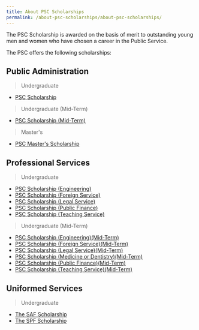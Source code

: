 ```yaml
---
title: About PSC Scholarships
permalink: /about-psc-scholarships/about-psc-scholarships/
---
```

The PSC Scholarship is awarded on the basis of merit to outstanding young men and women who have chosen a career in the Public Service. 

The PSC offers the following scholarships:

## Public Administration
> Undergraduate
* [PSC Scholarship](https://www.psc.gov.sg/Scholarships/public-sector-scholarships/browse-by-scholarship/public-service-commission-psc-scholarship-PSC)

> Undergraduate (Mid-Term)
* [PSC Scholarship (Mid-Term)](https://www.psc.gov.sg/Scholarships/public-sector-scholarships/browse-by-scholarship/public-service-commission-psc-scholarship-mid-term-PSC)

> Master's
* [PSC Master's Scholarship](https://www.psc.gov.sg/Scholarships/public-sector-scholarships/browse-by-scholarship/public-service-commission-psc-masters-scholarship-PSC)

## Professional Services
> Undergraduate
* [PSC Scholarship (Engineering)](https://www.psc.gov.sg/Scholarships/public-sector-scholarships/browse-by-scholarship/public-service-commission-psc-scholarship-engineering-PSC)
* [PSC Scholarship (Foreign Service)](https://www.psc.gov.sg/Scholarships/public-sector-scholarships/browse-by-scholarship/public-service-commission-psc-scholarship-foreign-service-PSC)
* [PSC Scholarship (Legal Service)](https://www.psc.gov.sg/Scholarships/public-sector-scholarships/browse-by-scholarship/public-service-commission-psc-scholarship-legal-service-PSC)
* [PSC Scholarship (Public Finance)](https://www.psc.gov.sg/Scholarships/public-sector-scholarships/browse-by-scholarship/public-service-commission-psc-scholarship-public-finance-PSC)
* [PSC Scholarship (Teaching Service)](https://www.psc.gov.sg/Scholarships/public-sector-scholarships/browse-by-scholarship/public-service-commission-psc-scholarship-teaching-service-PSC)

> Undergraduate (Mid-Term)
* [PSC Scholarship (Engineering)(Mid-Term)](https://www.psc.gov.sg/Scholarships/public-sector-scholarships/browse-by-scholarship/public-service-commission-psc-scholarship-engineering-mid-term-PSC)
* [PSC Scholarship (Foreign Service)(Mid-Term)](https://www.psc.gov.sg/Scholarships/public-sector-scholarships/browse-by-scholarship/public-service-commission-psc-scholarship-foreign-service-mid-term-PSC)
* [PSC Scholarship (Legal Service)(Mid-Term)](https://www.psc.gov.sg/Scholarships/public-sector-scholarships/browse-by-scholarship/public-service-commission-psc-scholarship-legal-service-mid-term-PSC)
* [PSC Scholarship (Medicine or Dentistry)(Mid-Term)](https://www.psc.gov.sg/Scholarships/public-sector-scholarships/browse-by-scholarship/public-service-commission-psc-scholarship-medicinedentistry-mid-term-PSC)
* [PSC Scholarship (Public Finance)(Mid-Term)](https://www.psc.gov.sg/Scholarships/public-sector-scholarships/browse-by-scholarship/public-service-commission-psc-scholarship-public-finance-mid-term-PSC)
* [PSC Scholarship (Teaching Service)(Mid-Term)](https://www.psc.gov.sg/Scholarships/public-sector-scholarships/browse-by-scholarship/public-service-commission-psc-scholarship-teaching-service-mid-term-PSC)

## Uniformed Services
> Undergraduate
* [The SAF Scholarship](https://www.psc.gov.sg/Scholarships/public-sector-scholarships/browse-by-scholarship/the-singapore-armed-forces-saf-scholarship-PSC)
* [The SPF Scholarship](https://www.psc.gov.sg/Scholarships/public-sector-scholarships/browse-by-scholarship/the-singapore-police-force-spf-scholarship-PSC)

